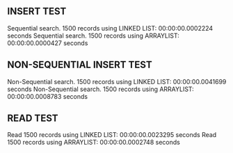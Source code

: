 ﻿
## INSERT TEST

Sequential search. 1500 records using LINKED LIST: 00:00:00.0002224 seconds
Sequential search. 1500 records using ARRAYLIST: 00:00:00.0000427 seconds

## NON-SEQUENTIAL INSERT TEST
Non-Sequential search. 1500 records using LINKED LIST: 00:00:00.0041699 seconds
Non-Sequential search. 1500 records using ARRAYLIST: 00:00:00.0008783 seconds

## READ TEST
Read 1500 records using LINKED LIST: 00:00:00.0023295 seconds
Read 1500 records using ARRAYLIST: 00:00:00.0002748 seconds

